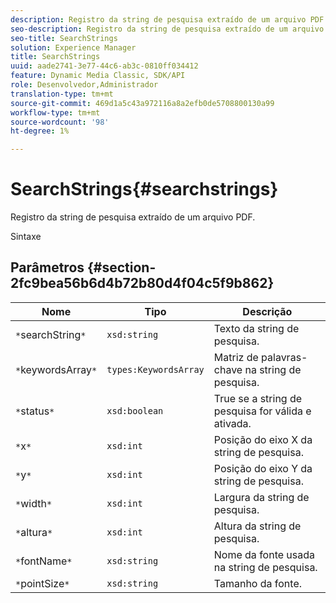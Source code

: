 ```yaml
---
description: Registro da string de pesquisa extraído de um arquivo PDF.
seo-description: Registro da string de pesquisa extraído de um arquivo PDF.
seo-title: SearchStrings
solution: Experience Manager
title: SearchStrings
uuid: aade2741-3e77-44c6-ab3c-0810ff034412
feature: Dynamic Media Classic, SDK/API
role: Desenvolvedor,Administrador
translation-type: tm+mt
source-git-commit: 469d1a5c43a972116a8a2efb0de5708800130a99
workflow-type: tm+mt
source-wordcount: '98'
ht-degree: 1%

---
```



# SearchStrings{#searchstrings}

Registro da string de pesquisa extraído de um arquivo PDF.

Sintaxe

## Parâmetros {#section-2fc9bea56b6d4b72b80d4f04c5f9b862}

| Nome | Tipo | Descrição |
|---|---|---|
| `*`searchString`*` | `xsd:string` | Texto da string de pesquisa. |
| `*`keywordsArray`*` | `types:KeywordsArray` | Matriz de palavras-chave na string de pesquisa. |
| `*`status`*` | `xsd:boolean` | True se a string de pesquisa for válida e ativada. |
| `*`x`*` | `xsd:int` | Posição do eixo X da string de pesquisa. |
| `*`y`*` | `xsd:int` | Posição do eixo Y da string de pesquisa. |
| `*`width`*` | `xsd:int` | Largura da string de pesquisa. |
| `*`altura`*` | `xsd:int` | Altura da string de pesquisa. |
| `*`fontName`*` | `xsd:string` | Nome da fonte usada na string de pesquisa. |
| `*`pointSize`*` | `xsd:string` | Tamanho da fonte. |

